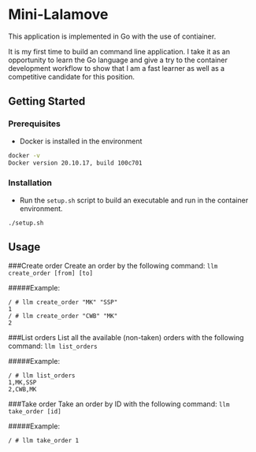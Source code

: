 # Mini-Lalamove
This application is implemented in Go with the use of contiainer.

It is my first time to build an command line application. I take it as an opportunity to learn the Go language and give a try to the container development workflow to show that I am a fast learner as well as a competitive candidate for this position.

## Getting Started

### Prerequisites



* Docker is installed in the environment

```sh
docker -v
Docker version 20.10.17, build 100c701
```


### Installation

* Run the `setup.sh` script to build an executable and run in the container environment.

```
./setup.sh
```


<!-- USAGE EXAMPLES -->
## Usage

###Create order
Create an order by the following command: `llm create_order [from] [to]`

#####Example:

```
/ # llm create_order "MK" "SSP"
1
/ # llm create_order "CWB" "MK"
2
```

###List orders
List all the available (non-taken) orders with the following command: `llm list_orders`

#####Example:

```
/ # llm list_orders
1,MK,SSP
2,CWB,MK
```

###Take order
Take an order by ID with the following command: `llm take_order [id]`

#####Example:

```
/ # llm take_order 1
```


